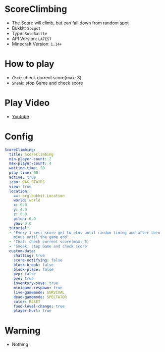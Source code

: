 # ScoreClimbing
- The Score will climb, but can fall down from random spot
- Bukkit: `Spigot` <!--  Write bukkit, If event of minigame is only available in specific bukkit-->
- Type: `SoloBattle`
- API Version: `LATEST`
- Minecraft Version: `1.14+`

# How to play
- `Chat`: check current score(max: 3)
- `Sneak`: stop Game and check score

# Play Video
- [Youtube](https://www.youtube.com/watch?v=vRAdgDn6u2Q)

# Config
```yaml
ScoreClimbing:
  title: ScoreClimbing
  min-player-count: 2
  max-player-count: 4
  waiting-time: 20
  play-time: 60
  active: true
  icon: OAK_STAIRS
  view: true
  location:
    ==: org.bukkit.Location
    world: world
    x: 0.0
    y: 4.0
    z: 0.0
    pitch: 0.0
    yaw: 0.0
  tutorial:
  - 'Every 1 sec: score get to plus until random timing and after then score get to
    minus until the game end'
  - 'Chat: check current score(max: 3)'
  - 'Sneak: stop Game and check score'
  custom-data:
    chatting: true
    score-notifying: false
    block-break: false
    block-place: false
    pvp: false
    pve: true
    inventory-save: true
    minigame-respawn: true
    live-gamemode: SURVIVAL
    dead-gamemode: SPECTATOR
    color: RESET
    food-level-change: true
    player-hurt: true
```

# Warning
<!-- 
- <e.g. - Avoid building with Brick_Block>
- <e.g. - Make sure PVP on>
- <e.g. - Player can die while playing> 
-->
- Nothing